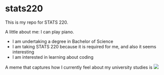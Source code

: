 # stats220

This is my repo for STATS 220. 

A little about me: I can play piano.

- I am undertaking a degree in Bachelor of Science 
- I am taking STATS 220 because it is required for me, and also it seems interesting
- I am interested in learning about coding

A meme that captures how I currently feel about my university studies is ![](https://c.tenor.com/8druEACXtX8AAAAd/tenor.gif)
